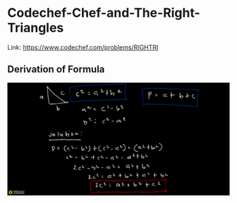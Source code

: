 # Codechef-Chef-and-The-Right-Triangles
Link: https://www.codechef.com/problems/RIGHTRI
## Derivation of Formula
![](vis.png)
